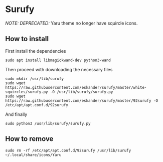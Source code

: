 # Surufy

*NOTE: DEPRECATED:* Yaru theme no longer have squircle icons.

## How to install
First install the dependencies
```
sudo apt install libmagickwand-dev python3-wand
```
Then proceed with downloading the necessary files
```
sudo mkdir /usr/lib/surufy
sudo wget https://raw.githubusercontent.com/eskander/surufy/master/white-squircles/surufy.py -O /usr/lib/surufy/surufy.py
sudo wget https://raw.githubusercontent.com/eskander/surufy/master/92surufy -O /etc/apt/apt.conf.d/92surufy
```
And finally
```
sudo python3 /usr/lib/surufy/surufy.py
```

## How to remove
```
sudo rm -rf /etc/apt/apt.conf.d/92surufy /usr/lib/surufy ~/.local/share/icons/Yaru
```
